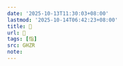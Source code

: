 ```yaml
---
date: '2025-10-13T11:30:03+08:00'
lastmod: '2025-10-14T06:42:23+08:00'
title: 󰤏
url: 󰤏
tags: [恉]
src: GHZR
note:
---
```


